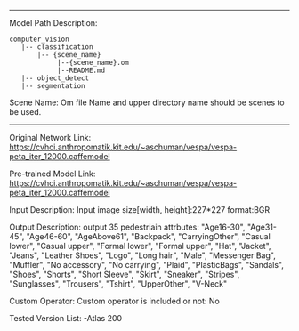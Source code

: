 *******************************************************************************
Model Path Description:
```
computer_vision
   |-- classification
       |-- {scene_name}
            |--{scene_name}.om
            |--README.md
   |-- object_detect
   |-- segmentation
```
Scene Name: Om file Name and upper directory name should be scenes to be used.
*******************************************************************************

Original Network Link:
https://cvhci.anthropomatik.kit.edu/~aschuman/vespa/vespa-peta_iter_12000.caffemodel

Pre-trained Model Link:
https://cvhci.anthropomatik.kit.edu/~aschuman/vespa/vespa-peta_iter_12000.caffemodel

Input Description:
Input image size[width, height]:227*227
format:BGR

Output Description:
output 35 pedestriain attrbutes:
"Age16-30", "Age31-45", "Age46-60", "AgeAbove61", "Backpack", 
"CarryingOther", "Casual lower", "Casual upper", "Formal lower", 
"Formal upper", "Hat", "Jacket", "Jeans", "Leather Shoes", "Logo", 
"Long hair", "Male", "Messenger Bag", "Muffler", "No accessory", 
"No carrying", "Plaid", "PlasticBags", "Sandals", "Shoes", "Shorts", 
"Short Sleeve", "Skirt", "Sneaker", "Stripes", "Sunglasses", 
"Trousers", "Tshirt", "UpperOther", "V-Neck"

Custom Operator:
Custom operator is included or not: No


Tested Version List:
-Atlas 200
